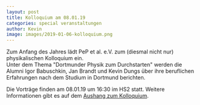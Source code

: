 ```yaml
---
layout: post
title: Kolloquium am 08.01.19
categories: special veranstaltungen
author: Kevin
image: images/2019-01-06-kolloquium.png
---
```


Zum Anfang des Jahres lädt PeP et al. e.V. zum (diesmal nicht nur)
physikalischen Kolloquium ein.  
Unter dem Thema "Dortmunder Physik zum Durchstarten" werden die
Alumni Igor Babuschkin, Jan Brandt und Kevin Dungs über ihre beruflichen Erfahrungen nach dem Studium
in Dortmund berichten.

Die Vorträge finden am 08.01.19 um 16:30 im HS2 statt. Weitere Informationen
gibt es auf dem [Aushang zum
Kolloquium](https://www.physik.tu-dortmund.de/cms/Medienpool/Kolloquium/WS-2018_2019/Kolloquium_Pep_et_al_eV.pdf).
